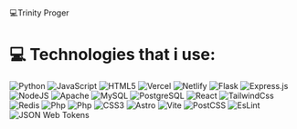 💻Trinity Proger 

# 💻 Technologies that i use:
![Python](https://img.shields.io/badge/Python-3670A0?style=flat&logo=python&logoColor=ffdd54) ![JavaScript](https://img.shields.io/badge/Javascript-%23323330.svg?style=flat&logo=javascript&logoColor=%23F7DF1E) ![HTML5](https://img.shields.io/badge/Html5-%23E34F26.svg?style=flat&logo=html5&logoColor=white) ![Vercel](https://img.shields.io/badge/Vercel-%23000000.svg?style=flat&logo=vercel&logoColor=white) ![Netlify](https://img.shields.io/badge/Netlify-%23000000.svg?style=flat&logo=netlify&logoColor=#00C7B7) ![Flask](https://img.shields.io/badge/Flask-%23000.svg?style=flat&logo=flask&logoColor=white) ![Express.js](https://img.shields.io/badge/Express.js-%23404d59.svg?style=flat&logo=express&logoColor=%2361DAFB) ![NodeJS](https://img.shields.io/badge/Node.js-6DA55F?style=flat&logo=node.js&logoColor=white) ![Apache](https://img.shields.io/badge/Apache-%23D42029.svg?style=flat&logo=apache&logoColor=white) ![MySQL](https://img.shields.io/badge/MySQL-4479A1.svg?style=flat&logo=mysql&logoColor=white) ![PostgreSQL](https://img.shields.io/badge/PostgreSQL-4169E1?style=flat&logo=postgresql&logoColor=white) ![React](https://img.shields.io/badge/React-61DAFB?style=flat&logo=react&logoColor=white) ![TailwindCss](https://img.shields.io/badge/TailwindCss-06B6D4?style=flat&logo=tailwindcss&logoColor=white) ![Redis](https://img.shields.io/badge/Redis-FF4438?style=flat&logo=redis&logoColor=white) ![Php](https://img.shields.io/badge/Php-777BB4?style=flat&logo=php&logoColor=white) ![Php](https://img.shields.io/badge/phpMyAdmin-6C78AF?style=flat&logo=phpMyAdmin&logoColor=white) ![CSS3](https://img.shields.io/badge/Css3-1572B6?style=flat&logo=css3&logoColor=white) ![Astro](https://img.shields.io/badge/Astro-BC52EE?style=flat&logo=astro&logoColor=white) ![Vite](https://img.shields.io/badge/Vite-646CFF?style=flat&logo=vite&logoColor=white) ![PostCSS](https://img.shields.io/badge/Postcss-DD3A0A?style=flat&logo=postcss&logoColor=white) ![EsLint](https://img.shields.io/badge/EsLint-4B32C3?style=flat&logo=eslint&logoColor=white) ![JSON Web Tokens](https://img.shields.io/badge/Jwt-311C87?style=flat&logo=jsonwebtokens&logoColor=white)

